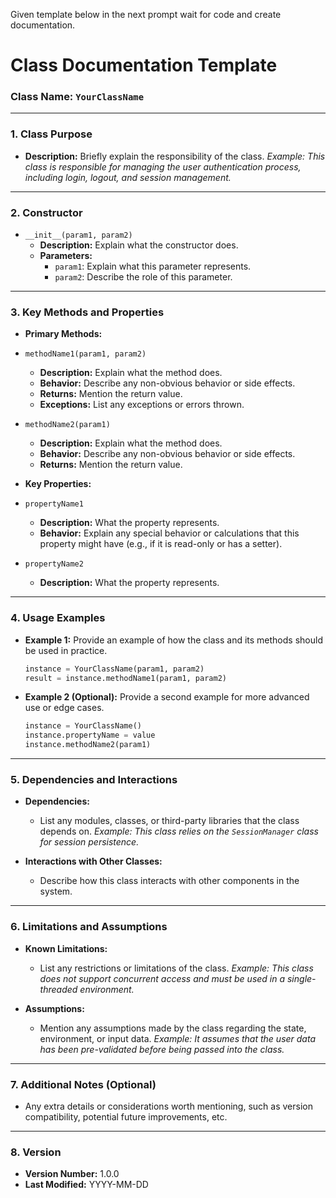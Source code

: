 Given template below in the next prompt wait for code and create documentation.

# **Class Documentation Template**

### **Class Name:** `YourClassName`

---

### **1. Class Purpose**

- **Description:**
  Briefly explain the responsibility of the class.
  _Example: This class is responsible for managing the user authentication process, including login, logout, and session management._

---

### **2. Constructor**

- `__init__(param1, param2)`
  - **Description:** Explain what the constructor does.
  - **Parameters:**
    - `param1`: Explain what this parameter represents.
    - `param2`: Describe the role of this parameter.

---

### **3. Key Methods and Properties**

- **Primary Methods:**
- `methodName1(param1, param2)`
  - **Description:** Explain what the method does.
  - **Behavior:** Describe any non-obvious behavior or side effects.
  - **Returns:** Mention the return value.
  - **Exceptions:** List any exceptions or errors thrown.
- `methodName2(param1)`

  - **Description:** Explain what the method does.
  - **Behavior:** Describe any non-obvious behavior or side effects.
  - **Returns:** Mention the return value.

- **Key Properties:**
- `propertyName1`
  - **Description:** What the property represents.
  - **Behavior:** Explain any special behavior or calculations that this property might have (e.g., if it is read-only or has a setter).
- `propertyName2`
  - **Description:** What the property represents.

---

### **4. Usage Examples**

- **Example 1:**
  Provide an example of how the class and its methods should be used in practice.

  ```python
  instance = YourClassName(param1, param2)
  result = instance.methodName1(param1, param2)
  ```

- **Example 2 (Optional):**
  Provide a second example for more advanced use or edge cases.

  ```python
  instance = YourClassName()
  instance.propertyName = value
  instance.methodName2(param1)
  ```

---

### **5. Dependencies and Interactions**

- **Dependencies:**

  - List any modules, classes, or third-party libraries that the class depends on.
    _Example: This class relies on the `SessionManager` class for session persistence._

- **Interactions with Other Classes:**
  - Describe how this class interacts with other components in the system.

---

### **6. Limitations and Assumptions**

- **Known Limitations:**

  - List any restrictions or limitations of the class.
    _Example: This class does not support concurrent access and must be used in a single-threaded environment._

- **Assumptions:**
  - Mention any assumptions made by the class regarding the state, environment, or input data.
    _Example: It assumes that the user data has been pre-validated before being passed into the class._

---

### **7. Additional Notes (Optional)**

- Any extra details or considerations worth mentioning, such as version compatibility, potential future improvements, etc.

---

### **8. Version**

- **Version Number:** 1.0.0
- **Last Modified:** YYYY-MM-DD
